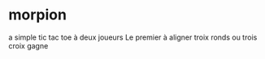 # morpion

a simple tic tac toe à deux joueurs
Le premier à aligner troix ronds ou trois croix gagne
